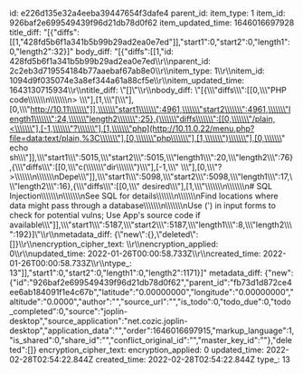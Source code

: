 id: e226d135e32a4eeba39447654f3dafe4
parent_id: 
item_type: 1
item_id: 926baf2e699549439f96d21db78d0f62
item_updated_time: 1646016697928
title_diff: "[{\"diffs\":[[1,\"428fd5b6f1a341b5b99b29ad2ea0e7ed\"]],\"start1\":0,\"start2\":0,\"length1\":0,\"length2\":32}]"
body_diff: "[{\"diffs\":[[1,\"id: 428fd5b6f1a341b5b99b29ad2ea0e7ed\\\r\\\nparent_id: 2c2eb3d719554184b77aaebaf67ab8e0\\\r\\\nitem_type: 1\\\r\\\nitem_id: 1094d9f035074e3a8ef344a61a88cf5e\\\r\\\nitem_updated_time: 1643130715934\\\r\\\ntitle_diff: \\\"[]\\\"\\\r\\\nbody_diff: \\\"[{\\\\\\\"diffs\\\\\\\":[[0,\\\\\\\"PHP code\\\\\\\\\\\\\n\\\\\\\\\\\\\n> \\\\\\\"],[1,\\\\\\\"[\\\\\\\"],[0,\\\\\\\"http://10.11\\\\\\\"]],\\\\\\\"start1\\\\\\\":4961,\\\\\\\"start2\\\\\\\":4961,\\\\\\\"length1\\\\\\\":24,\\\\\\\"length2\\\\\\\":25},{\\\\\\\"diffs\\\\\\\":[[0,\\\\\\\"/plain,<\\\\\\\"],[-1,\\\\\\\"?\\\\\\\"],[1,\\\\\\\"php](http://10.11.0.22/menu.php?file=data:text/plain,%3C\\\\\\\"],[0,\\\\\\\"php\\\\\\\"],[1,\\\\\\\")\\\\\\\"],[0,\\\\\\\" echo sh\\\\\\\"]],\\\\\\\"start1\\\\\\\":5015,\\\\\\\"start2\\\\\\\":5015,\\\\\\\"length1\\\\\\\":20,\\\\\\\"length2\\\\\\\":76},{\\\\\\\"diffs\\\\\\\":[[0,\\\\\\\"c(\\\\\\\\\\\\\\\"dir\\\\\\\\\\\\\\\")\\\\\\\"],[-1,\\\\\\\" \\\\\\\"],[0,\\\\\\\"?>\\\\\\\\\\\\\n\\\\\\\\\\\\\nDepe\\\\\\\"]],\\\\\\\"start1\\\\\\\":5098,\\\\\\\"start2\\\\\\\":5098,\\\\\\\"length1\\\\\\\":17,\\\\\\\"length2\\\\\\\":16},{\\\\\\\"diffs\\\\\\\":[[0,\\\\\\\" desired\\\\\\\"],[1,\\\\\\\"\\\\\\\\\\\\\n\\\\\\\\\\\\\n# SQL Injection\\\\\\\\\\\\\n\\\\\\\\\\\\\nSee SQL for details\\\\\\\\\\\\\n\\\\\\\\\\\\\nFind locations where data might pass through a database\\\\\\\\\\\\\n\\\\\\\\\\\\\nUse (') in input forms to check for potential vulns; Use App's source code if available\\\\\\\"]],\\\\\\\"start1\\\\\\\":5187,\\\\\\\"start2\\\\\\\":5187,\\\\\\\"length1\\\\\\\":8,\\\\\\\"length2\\\\\\\":192}]\\\"\\\r\\\nmetadata_diff: {\\\"new\\\":{},\\\"deleted\\\":[]}\\\r\\\nencryption_cipher_text: \\\r\\\nencryption_applied: 0\\\r\\\nupdated_time: 2022-01-26T00:00:58.733Z\\\r\\\ncreated_time: 2022-01-26T00:00:58.733Z\\\r\\\ntype_: 13\"]],\"start1\":0,\"start2\":0,\"length1\":0,\"length2\":1171}]"
metadata_diff: {"new":{"id":"926baf2e699549439f96d21db78d0f62","parent_id":"fb73d1d872ce4ee6ab184091f1e4c67b","latitude":"0.00000000","longitude":"0.00000000","altitude":"0.0000","author":"","source_url":"","is_todo":0,"todo_due":0,"todo_completed":0,"source":"joplin-desktop","source_application":"net.cozic.joplin-desktop","application_data":"","order":1646016697915,"markup_language":1,"is_shared":0,"share_id":"","conflict_original_id":"","master_key_id":""},"deleted":[]}
encryption_cipher_text: 
encryption_applied: 0
updated_time: 2022-02-28T02:54:22.844Z
created_time: 2022-02-28T02:54:22.844Z
type_: 13